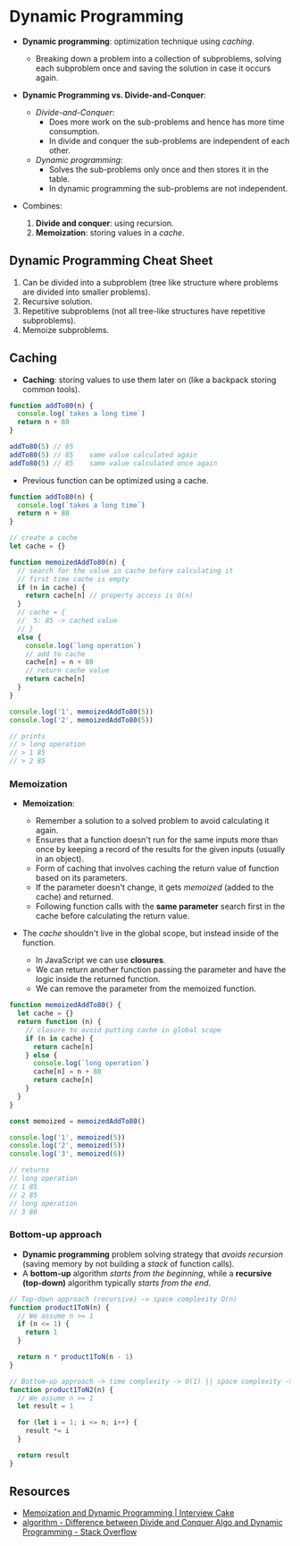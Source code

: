 # Dynamic Programming

- **Dynamic programming**: optimization technique using _caching_.
  - Breaking down a problem into a collection of subproblems, solving each subproblem once and
    saving the solution in case it occurs again.
- **Dynamic Programming vs. Divide-and-Conquer**:

  - _Divide-and-Conquer_:
    - Does more work on the sub-problems and hence has more time consumption.
    - In divide and conquer the sub-problems are independent of each other.
  - _Dynamic programming_:
    - Solves the sub-problems only once and then stores it in the table.
    - In dynamic programming the sub-problems are not independent.

- Combines:
  1. **Divide and conquer**: using recursion.
  2. **Memoization**: storing values in a _cache_.

## Dynamic Programming Cheat Sheet

1. Can be divided into a subproblem (tree like structure where problems are divided into smaller
   problems).
2. Recursive solution.
3. Repetitive subproblems (not all tree-like structures have repetitive subproblems).
4. Memoize subproblems.

## Caching

- **Caching**: storing values to use them later on (like a backpack storing common tools).

```javascript
function addTo80(n) {
  console.log(`takes a long time`)
  return n + 80
}

addTo80(5) // 85
addTo80(5) // 85    same value calculated again
addTo80(5) // 85    same value calculated once again
```

- Previous function can be optimized using a cache.

```javascript
function addTo80(n) {
  console.log(`takes a long time`)
  return n + 80
}

// create a cache
let cache = {}

function memoizedAddTo80(n) {
  // search for the value in cache before calculating it
  // first time cache is empty
  if (n in cache) {
    return cache[n] // property access is O(n)
  }
  // cache = {
  //  5: 85 -> cached value
  // }
  else {
    console.log(`long operation`)
    // add to cache
    cache[n] = n + 80
    // return cache value
    return cache[n]
  }
}

console.log('1', memoizedAddTo80(5))
console.log('2', memoizedAddTo80(5))

// prints
// > long operation
// > 1 85
// > 2 85
```

### Memoization

- **Memoization**:

  - Remember a solution to a solved problem to avoid calculating it again.
  - Ensures that a function doesn't run for the same inputs more than once by keeping a record of
    the results for the given inputs (usually in an object).
  - Form of caching that involves caching the return value of function based on its parameters.
  - If the parameter doesn't change, it gets _memoized_ (added to the cache) and returned.
  - Following function calls with the **same parameter** search first in the cache before
    calculating the return value.

- The _cache_ shouldn't live in the global scope, but instead inside of the function.
  - In JavaScript we can use **closures**.
  - We can return another function passing the parameter and have the logic inside the returned
    function.
  - We can remove the parameter from the memoized function.

```javascript
function memoizedAddTo80() {
  let cache = {}
  return function (n) {
    // closure to avoid putting cache in global scope
    if (n in cache) {
      return cache[n]
    } else {
      console.log(`long operation`)
      cache[n] = n + 80
      return cache[n]
    }
  }
}

const memoized = memoizedAddTo80()

console.log('1', memoized(5))
console.log('2', memoized(5))
console.log('3', memoized(6))

// returns
// long operation
// 1 85
// 2 85
// long operation
// 3 86
```

### Bottom-up approach

- **Dynamic programming** problem solving strategy that _avoids recursion_ (saving memory by not
  building a _stack_ of function calls).
- A **bottom-up** algorithm _starts from the beginning_, while a **recursive (top-down)** algorithm
  typically _starts from the end_.

```javascript
// Top-down approach (recursive) -> space complexity O(n)
function product1ToN(n) {
  // We assume n >= 1
  if (n <= 1) {
    return 1
  }

  return n * product1ToN(n - 1)
}

// Bottom-up approach -> time complexity -> O(1) || space complexity -> O(n)
function product1ToN2(n) {
  // We assume n >= 1
  let result = 1

  for (let i = 1; i <= n; i++) {
    result *= i
  }

  return result
}
```

## Resources

- [Memoization and Dynamic Programming | Interview Cake](https://www.interviewcake.com/concept/python/memoization?)
- [algorithm - Difference between Divide and Conquer Algo and Dynamic Programming - Stack Overflow](https://stackoverflow.com/questions/13538459/difference-between-divide-and-conquer-algo-and-dynamic-programming)
